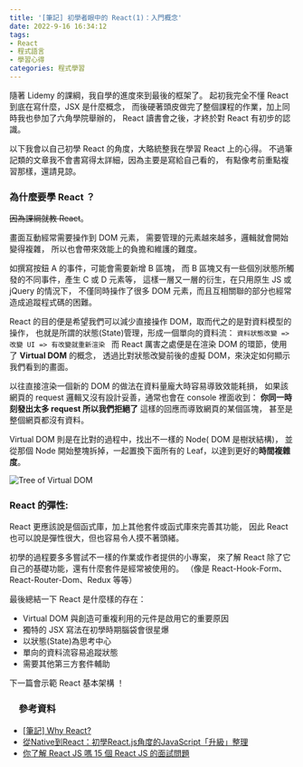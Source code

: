 ```yaml
---
title: '[筆記] 初學者眼中的 React(1)：入門概念'
date: 2022-9-16 16:34:12
tags:
- React
- 程式語言
- 學習心得
categories: 程式學習
---
```

隨著 Lidemy 的課綱，我自學的進度來到最後的框架了。
起初我完全不懂 React 到底在寫什麼，JSX 是什麼概念，
而後硬著頭皮做完了整個課程的作業，加上同時我也參加了六角學院舉辦的，
React 讀書會之後，才終於對 React 有初步的認識。

以下我會以自己初學 React 的角度，大略統整我在學習 React 上的心得。
不過筆記類的文章我不會書寫得太詳細，因為主要是寫給自己看的，
有點像考前重點複習那樣，還請見諒。
<!-- more -->
### 為什麼要學 React ？
~~因為課綱就教 React~~。

畫面互動經常需要操作到 DOM 元素，
需要管理的元素越來越多，邏輯就會開始變得複雜，
所以也會帶來效能上的負擔和維護的難度。

如撰寫按鈕 A 的事件，可能會需要新增 B 區塊，
而 B 區塊又有一些個別狀態所觸發的不同事件，產生 C 或 D 元素等，
這樣一層又一層的衍生，在只用原生 JS 或 jQuery 的情況下，
不僅同時操作了很多 DOM 元素，而且互相關聯的部分也經常造成追蹤程式碼的困難。

React 的目的便是希望我們可以減少直接操作 DOM，取而代之的是對資料模型的操作，
也就是所謂的狀態(State)管理，形成一個單向的資料流：
```資料狀態改變 => 改變 UI => 有改變就重新渲染 ```
而 React 厲害之處便是在渲染 DOM 的環節，使用了 **Virtual DOM** 的概念，
透過比對狀態改變前後的虛擬 DOM，來決定如何顯示我們看到的畫面。

以往直接渲染一個新的 DOM 的做法在資料量龐大時容易導致效能耗損，
如果該網頁的 request 邏輯又沒有設計妥善，通常也會在 console 裡面收到：
**你同一時刻發出太多 request 所以我們拒絕了** 這樣的回應而導致網頁的某個區塊，
甚至是整個網頁都沒有資料。

Virtual DOM 則是在比對的過程中，找出不一樣的 Node( DOM 是樹狀結構)，
並從那個 Node 開始整塊拆掉，一起置換下面所有的 Leaf，以達到更好的**時間複雜度**。

![Tree of Virtual DOM](https://i1.wp.com/programmingwithmosh.com/wp-content/uploads/2018/11/lnrn_0201.png)

### React 的彈性:

React 更應該說是個函式庫，加上其他套件或函式庫來完善其功能，
因此 React 也可以說是彈性很大，但也容易令人摸不著頭緒。

初學的過程要多多嘗試不一樣的作業或作者提供的小專案，
來了解 React 除了它自己的基礎功能，還有什麼套件是經常被使用的。
（像是 React-Hook-Form、React-Router-Dom、Redux 等等）

最後總結一下 React 是什麼樣的存在：
+ Virtual DOM 與創造可重複利用的元件是啟用它的重要原因
+ 獨特的 JSX 寫法在初學時期腦袋會很星爆
+ 以狀態(State)為思考中心
+ 單向的資料流容易追蹤狀態
+ 需要其他第三方套件輔助

下一篇會示範 React 基本架構 ！

### 　參考資料
+ [[筆記] Why React?](https://medium.com/%E9%BA%A5%E5%85%8B%E7%9A%84%E5%8D%8A%E8%B7%AF%E5%87%BA%E5%AE%B6%E7%AD%86%E8%A8%98/%E7%AD%86%E8%A8%98-why-react-424f2abaf9a2)
+ [從Native到React：初學React.js角度的JavaScript「升級」整理](https://hackmd.io/@BOBYZH/H1JqsfYg9)
+ [你了解 React JS 嗎 15 個 React JS 的面試問題](https://linyencheng.github.io/2021/05/07/react-interview-questions/#React-%E6%9C%89%E4%BB%80%E9%BA%BC%E7%BC%BA%E9%BB%9E%E5%92%8C%E9%99%90%E5%88%B6)